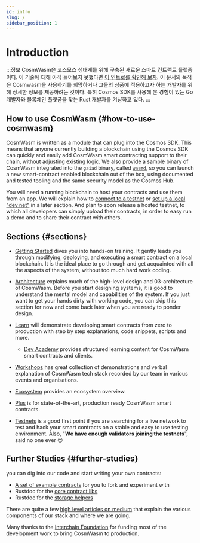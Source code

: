 ```yaml
---
id: intro
slug: /
sidebar_position: 1
---
```


# Introduction

:::정보
CosmWasm은 코스모스 생태계를 위해 구축된 새로운 스마트 컨트랙트 플랫폼이다. 이 기술에 대해 아직 들어보지 못했다면 [이 인트로를 확인해 보자](https://blog.cosmos.network/announcing-the-launch-of-cosmwasm-cc426ab88e12). 이 문서의 목적은 Cosmwasm을 사용하기를 희망하거나 그들의 상품에 적용하고자 하는 개발자를 위해 상세한 정보를 제공하려는 것이다. 특히 Cosmos SDK를 사용해 본 경험이 있는 Go 개발자와 블록체인 플랫폼을 찾는 Rust 개발자를 겨냥하고 있다.
:::

## How to use CosmWasm {#how-to-use-cosmwasm}

CosmWasm is written as a module that can plug into the Cosmos SDK. This means that anyone currently building a
blockchain using the Cosmos SDK can quickly and easily add CosmWasm smart contracting support to their chain, without
adjusting existing logic. We also provide a sample binary of CosmWasm integrated into the `gaiad` binary, called
[`wasmd`](https://github.com/CosmWasm/wasmd), so you can launch a new smart-contract enabled blockchain out of the box,
using documented and tested tooling and the same security model as the Cosmos Hub.

You will need a running blockchain to host your contracts and use them from an app. We will explain how
to [connect to a testnet](/02-getting-started/03-setting-env.md#setting-up-environment)
or [set up a local "dev net"](/02-getting-started/03-setting-env.md#run-local-node-optional) in a later section. And
plan to soon release a hosted testnet, to which all developers can simply upload their contracts, in order to easy run a
demo and to share their contract with others.

## Sections {#sections}

* [Getting Started](02-getting-started/01-intro.md) dives you into hands-on training. It gently leads you through
  modifying, deploying, and executing a smart contract on a local blockchain. It is the ideal place to go through and
  get acquainted with all the aspects of the system, without too much hard work coding.

* [Architecture](03-architecture/01-multichain.md) explains much of the high-level design and 03-architecture of
  CosmWasm. Before you start designing systems, it is good to understand the mental model and capabilities of the
  system. If you just want to get your hands dirty with working code, you can skip this section for now and come back
  later when you are ready to ponder design.

* [Learn](/tutorials/simple-option/intro) will demonstrate developing smart contracts from zero to production with step
  by step explanations, code snippets, scripts and more.
  * [Dev Academy](/dev-academy/intro) provides structured learning content for CosmWasm smart contracts and clients.

* [Workshops](/tutorials/videos-workshops) has great collection of demonstrations and verbal explanation of CosmWasm
  tech stack recorded by our team in various events and organisations.

* [Ecosystem](/ecosystem/overview) provides an ecosystem overview.

* [Plus](/cw-plus/0.9.0/overview) is for state-of-the-art, production ready CosmWasm smart contracts.

* [Testnets](/ecosystem/testnets/build-requirements) is a good first point if you are searching for a live network to
  test and hack your smart contracts on a stable and easy to use testing environment. Also, "**We have enough validators
  joining the testnets**", said no one ever 😉

## Further Studies {#further-studies}

you can dig into our code and start writing your own contracts:

* [A set of example contracts](https://github.com/CosmWasm/cw-examples) for you to fork and experiment with
* Rustdoc for the [core contract libs](https://docs.rs/cosmwasm-std/0.14.0/cosmwasm_std/)
* Rustdoc for the [storage helpers](https://docs.rs/cosmwasm-storage/0.14.0/cosmwasm_storage/)

There are quite a few [high level articles on medium](https://medium.com/confio) that explain the various components of
our stack and where we are going.

Many thanks to the [Interchain Foundation](https://interchain.io/) for funding most of the development work to bring
CosmWasm to production.
